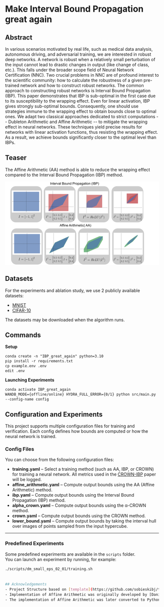 # Make Interval Bound Propagation great again

## Abstract
In various scenarios motivated by real life, such as medical data analysis, autonomous driving, and adversarial training, we are interested in robust deep networks. A network is robust when a relatively small perturbation of the input cannot lead to drastic changes in output (like change of class, etc.). This falls under the broader scope field of Neural Network Certification (NNC).
Two crucial problems in NNC are of profound interest to the scientific community: how to calculate the robustness of a given pre-trained network and how to construct robust networks. The common approach to constructing robust networks is Interval Bound Propagation (IBP). 
This paper demonstrates that IBP is sub-optimal in the first case due to its susceptibility to the wrapping effect. Even for linear activation, IBP gives strongly sub-optimal bounds. Consequently, one should use strategies immune to the wrapping effect to obtain bounds close to optimal ones. We adapt two classical approaches dedicated to strict computations -- Dubleton Arithmetic and Affine Arithmetic -- to mitigate the wrapping effect in neural networks. These techniques yield precise results for networks with linear activation functions, thus resisting the wrapping effect. As a result, we achieve bounds significantly closer to the optimal level than IBPs.

## Teaser
The Affine Arithmetic (AA) method is able to reduce the wrapping effect compared to the Interval Bound Propagation (IBP) method.

![Working scheme of the AA and IBP methods](./imgs/teaser.png)

## Datasets
For the experiments and ablation study, we use 2 publicly available datasets:
* [MNIST](https://pytorch.org/vision/stable/generated/torchvision.datasets.MNIST.html)
* [CIFAR-10](https://pytorch.org/vision/stable/generated/torchvision.datasets.CIFAR10.html) 


The datasets may be downloaded when the algorithm runs.

## Commands
**Setup**
```
conda create -n "IBP_great_again" python=3.10
pip install -r requirements.txt
cp example.env .env
edit .env
```

**Launching Experiments**
```
conda activate IBP_great_again
WANDB_MODE={offline/online} HYDRA_FULL_ERROR={0/1} python src/main.py --config-name config 
```

## Configuration and Experiments

This project supports multiple configuration files for training and verification. Each config defines how bounds are computed or how the neural network is trained.

### Config Files

You can choose from the following configuration files:

- **training.yaml** – Select a training method (such as AA, IBP, or CROWN) for training a neural network. All metrics used in the [CROWN-IBP](https://arxiv.org/pdf/1906.06316) paper will be logged.
- **affine_arithmetic.yaml** – Compute output bounds using the AA (Affine Arithmetic) method.
- **ibp.yaml** – Compute output bounds using the Interval Bound Propagation (IBP) method.
- **alpha_crown.yaml** – Compute output bounds using the α-CROWN method.
- **crown.yaml** – Compute output bounds using the CROWN method.
- **lower_bound.yaml** – Compute output bounds by taking the interval hull over images of points sampled from the input hypercube.

---

### Predefined Experiments

Some predefined experiments are available in the `scripts` folder.  
You can launch an experiment by running, for example:

```bash
./scripts/dm_small_eps_02_01/training.sh


## Acknowledgements
- Project Structure based on [template](https://github.com/sobieskibj/templates/tree/master) by Bartłomiej Sobieski
- Implementation of Affine Arithmetic was originally developed by [Daniel Wilczak](https://ww2.ii.uj.edu.pl/~wilczak/) in C++ using [CAPD](https://github.com/CAPDGroup/CAPD) library.
- The implementation of Affine Arithmetic was later converted to Python by [Piotr Borycki](https://github.com/piotr310100).